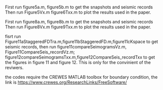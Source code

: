 First run figure5a.m, figure5b.m to get the snapshots and seismic records
Then run Figure5Vx.m figure6Txx.m to plot the results used in the paper.


First run figure8a.m, figure8b.m to get the snapshots and seismic records
Then run Figure8Vx.m figure9Txx.m to plot the results used in the paper.

fisrt run Figure11aStaggeredFDTra.m,figure11bStaggeredFD.m,figure11cKspace to get seismic records,
then run figure11compareSeimogramsVz.m, Figure11CompareSeis_recordVz.m; figure12compareSeimogramsTxx.m,figure12CompareSeis_recordTxx
to get the figures in figure 11 and figure 12.
This is only for the convinient of the reviwers.

the codes require the CREWES MATLAB toolbox for boundary condition, the link is
https://www.crewes.org/ResearchLinks/FreeSoftware/
